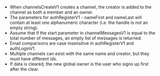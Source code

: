 - When channelsCreateV1 creates a channel, the creator is added to the channel
  as both a member and an owner.
- The parameters for authRegisterV1 - nameFirst and nameLast will contain at least one alphanumeric character (i.e. the handle is not an empty string).
- Assume that if the start parameter in channelMessagesV1 is equal to the total number of messages, an empty list of messages is returned.
- Email comparisons are case insensitive in authRegisterV1 and authLoginV1.
- Multiple channels can exist with the same name and creator, but they must have different ids.
- If data is cleared, the new global owner is the user who signs up first after the clear.